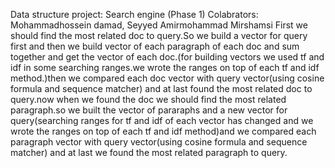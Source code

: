 Data structure project: Search engine (Phase 1)
Colabrators: Mohammadhossein damad, Seyyed Amirmohammad Mirshamsi
First we should find the most related doc to query.So we build a vector for query first and then we build vector of each paragraph of each doc and sum together and get the vector of each doc.(for building vectors we used tf and idf in some searching ranges.we wrote the ranges on top of each tf and idf method.)then we compared each doc vector with query vector(using cosine formula and sequence matcher) and at last found the most related doc to query.now when we found the doc we should find the most related paragraph.so we built the vector of pararaphs and a new vector for query(searching ranges for tf and idf of each vector has changed and we wrote the ranges on top of each tf and idf method)and we compared each paragraph vector with query vector(using cosine formula and sequence matcher) and at last we found the most related paragraph to query.